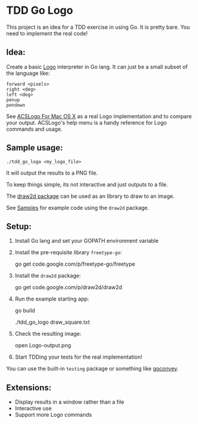 TDD Go Logo
===========

This project is an idea for a TDD exercise in using Go.  It is pretty bare.  You need to implement the real code!

Idea:
-----

Create a basic [Logo](http://en.wikipedia.org/wiki/Logo_%28programming_language%29) interpreter in Go lang.  It can just be a small subset of the language like:

    forward <pixels> 
    right <deg>
    left <deg> 
    penup
    pendown

See [ACSLogo For Mac OS X](http://www.alancsmith.co.uk/logo/) as a real Logo implementation and to compare your output.  ACSLogo's help menu is a handy reference for Logo commands and usage.

Sample usage:
------------

    ./tdd_go_logo <my_logo_file>

It will output the results to a PNG file.

To keep things simple, its not interactive and just outputs to a file.

The [draw2d package](https://code.google.com/p/draw2d/) can be used as an library to draw to an image.

See [Samples](https://code.google.com/p/draw2d/wiki/Samples) for example code using the `draw2d` package.

Setup:
------

1. Install Go lang and set your GOPATH environment variable

2. Install the pre-requisite library `freetype-go`:

    go get code.google.com/p/freetype-go/freetype

4. Install the `draw2d` package:

    go get code.google.com/p/draw2d/draw2d

5. Run the example starting app:

    go build

    ./tdd_go_logo draw_square.txt

6. Check the resulting image:

    open Logo-output.png 

6. Start TDDing your tests for the real implementation!

You can use the built-in `testing` package or something like [goconvey](http://goconvey.co/).

Extensions:
-----------

* Display results in a window rather than a file
* Interactive use
* Support more Logo commands

